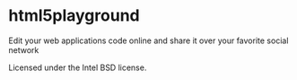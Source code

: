 html5playground
===============

Edit your web applications code online and share it over your favorite social network

Licensed under the Intel BSD license.